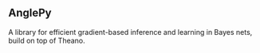 ## AnglePy

A library for efficient gradient-based inference and learning in Bayes nets, build on top of Theano.


